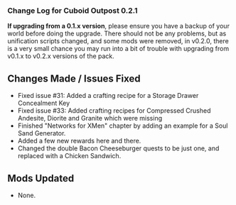 ### Change Log for Cuboid Outpost 0.2.1

**If upgrading from a 0.1.x version**, please ensure you have a backup of your world before doing the upgrade. There should not be any problems, but as unification scripts changed, and some mods were removed, in v0.2.0, there is a very small chance you may run into a bit of trouble with upgrading from v0.1.x to v0.2.x versions of the pack.

## Changes Made / Issues Fixed

- Fixed issue #31: Added a crafting recipe for a Storage Drawer Concealment Key
- Fixed issue #33: Added crafting recipes for Compressed Crushed Andesite, Diorite and Granite which were missing
- Finished "Networks for XMen" chapter by adding an example for a Soul Sand Generator.
- Added a few new rewards here and there.
- Changed the double Bacon Cheeseburger quests to be just one, and replaced with a Chicken Sandwich.

## Mods Updated

- None.